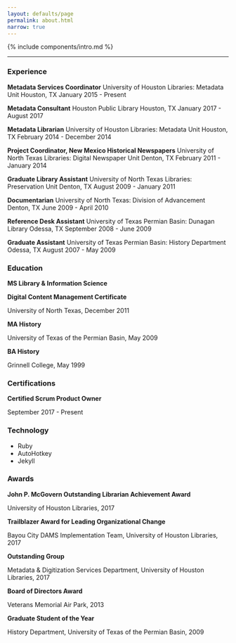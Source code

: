 ```yaml
---
layout: defaults/page
permalink: about.html
narrow: true
---
```


{% include components/intro.md %}

<hr />

### Experience

**Metadata Services Coordinator**
University of Houston Libraries: Metadata Unit
Houston, TX
January 2015 - Present

**Metadata Consultant**
Houston Public Library
Houston, TX
January 2017 - August 2017

**Metadata Librarian**
University of Houston Libraries: Metadata Unit
Houston, TX
February 2014 - December 2014

**Project Coordinator, New Mexico Historical Newspapers**
University of North Texas Libraries: Digital Newspaper Unit
Denton, TX
February 2011 - January 2014

**Graduate Library Assistant**
University of North Texas Libraries: Preservation Unit
Denton, TX
August 2009 - January 2011

**Documentarian**
University of North Texas: Division of Advancement
Denton, TX
June 2009 - April 2010

**Reference Desk Assistant**
University of Texas Permian Basin: Dunagan Library
Odessa, TX
September 2008 - June 2009

**Graduate Assistant**
University of Texas Permian Basin: History Department
Odessa, TX
August 2007 - May 2009


### Education

**MS Library & Information Science**

**Digital Content Management Certificate**

University of North Texas, December 2011


**MA History**

University of Texas of the Permian Basin, May 2009


**BA History**

Grinnell College, May 1999


### Certifications

**Certified Scrum Product Owner**

September 2017 - Present


### Technology

* Ruby
* AutoHotkey
* Jekyll


### Awards

**John P. McGovern Outstanding Librarian Achievement Award**

University of Houston Libraries, 2017


**Trailblazer Award for Leading Organizational Change**

Bayou City DAMS Implementation Team, University of Houston Libraries, 2017


**Outstanding Group**

Metadata & Digitization Services Department, University of Houston Libraries, 2017


**Board of Directors Award**

Veterans Memorial Air Park, 2013


**Graduate Student of the Year**

History Department, University of Texas of the Permian Basin, 2009

